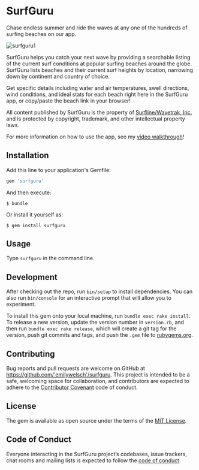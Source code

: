 # SurfGuru

Chase endless summer and ride the waves at any one of the hundreds of surfing beaches on our app.

![surfguru1](https://user-images.githubusercontent.com/35111598/42729387-9e71490e-87a4-11e8-8d30-3250083e5b62.jpg)

SurfGuru helps you catch your next wave by providing a searchable listing of the current surf conditions at popular surfing beaches around the globe. SurfGuru lists beaches and their current surf heights by location, narrowing down by continent and country of choice. 

Get specific details including water and air temperatures, swell directions, wind conditions, and ideal stats for each beach right here in the SurfGuru app, or copy/paste the beach link in your browser!

All content published by SurfGuru is the property of [Surfline/Wavetrak, Inc.](https://www.surfline.com/) and is protected by copyright, trademark, and other intellectual property laws.

For more information on how to use the app, see my [video walkthrough](https://www.youtube.com/)!

## Installation

Add this line to your application's Gemfile:

```ruby
gem 'surfguru'
```

And then execute:

    $ bundle

Or install it yourself as:

    $ gem install surfguru

## Usage

Type `surfguru` in the command line.

## Development

After checking out the repo, run `bin/setup` to install dependencies. You can also run `bin/console` for an interactive prompt that will allow you to experiment.

To install this gem onto your local machine, run `bundle exec rake install`. To release a new version, update the version number in `version.rb`, and then run `bundle exec rake release`, which will create a git tag for the version, push git commits and tags, and push the `.gem` file to [rubygems.org](https://rubygems.org).

## Contributing

Bug reports and pull requests are welcome on GitHub at https://github.com/'emilywelsch'/surfguru. This project is intended to be a safe, welcoming space for collaboration, and contributors are expected to adhere to the [Contributor Covenant](http://contributor-covenant.org) code of conduct.

## License

The gem is available as open source under the terms of the [MIT License](https://opensource.org/licenses/MIT).

## Code of Conduct

Everyone interacting in the SurfGuru project’s codebases, issue trackers, chat rooms and mailing lists is expected to follow the [code of conduct](https://github.com/'emilywelsch'/surfguru/blob/master/CODE_OF_CONDUCT.md).
